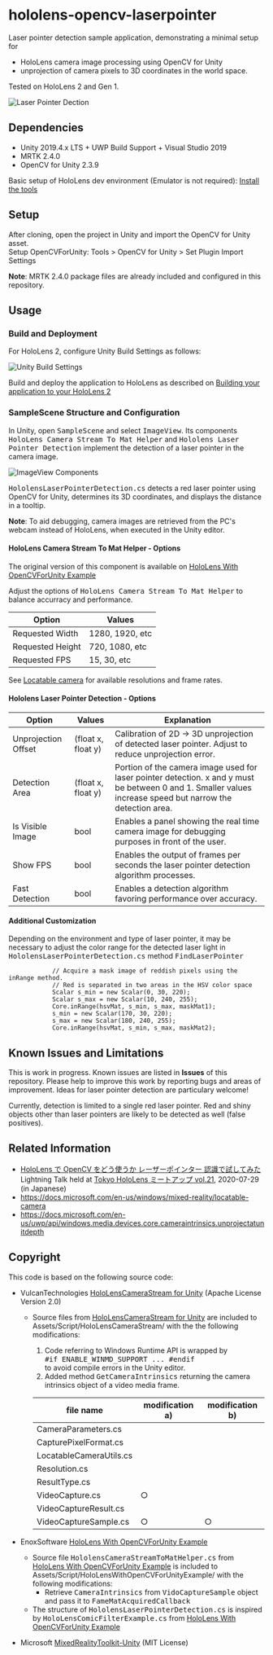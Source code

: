 # hololens-opencv-laserpointer

Laser pointer detection sample application, demonstrating a
minimal setup for 

* HoloLens camera image processing using OpenCV for Unity 
* unprojection of camera pixels to 3D coordinates in the world space.

Tested on HoloLens 2 and Gen 1.

![Laser Pointer Dection](/Document/LaserPointerDetection.PNG)

## Dependencies

 * Unity 2019.4.x LTS + UWP Build Support + Visual Studio 2019
 * MRTK 2.4.0 
 * OpenCV for Unity 2.3.9
 
 Basic setup of HoloLens dev environment (Emulator is not required): [Install the tools](https://docs.microsoft.com/en-us/windows/mixed-reality/install-the-tools) 

## Setup

After cloning, open the project in Unity and import the OpenCV for Unity asset.<br>
Setup OpenCVForUnity: Tools > OpenCV for Unity > Set Plugin Import Settings

**Note**: MRTK 2.4.0 package files are already included and configured in this repository.

## Usage
### Build and Deployment
For HoloLens 2, configure Unity Build Settings as follows:

![Unity Build Settings](/Document/UnityBuildSettings.PNG)

Build and deploy the application to HoloLens as described on
[Building your application to your HoloLens 2](https://docs.microsoft.com/en-us/windows/mixed-reality/mr-learning-base-02#building-your-application-to-your-hololens-2)


### SampleScene Structure and Configuration

In Unity, open <tt>SampleScene</tt> and select <tt>ImageView</tt>.
Its components <tt>HoloLens Camera Stream To Mat Helper</tt> and <tt>Hololens Laser Pointer Detection</tt> implement the detection of a laser pointer in the camera image. 

![ImageView Components](/Document/ImageViewInspector.PNG)

<tt>HololensLaserPointerDetection.cs</tt> detects a red laser pointer using OpenCV for Unity, determines its 3D coordinates, and displays the distance in a tooltip.

**Note**: To aid debugging, camera images are retrieved from the PC's webcam instead of HoloLens, when executed in the Unity editor.

#### HoloLens Camera Stream To Mat Helper - Options 

The original version of this component is available on [HoloLens With OpenCVForUnity Example](https://github.com/EnoxSoftware/HoloLensWithOpenCVForUnityExample)

Adjust the options of <tt>HoloLens Camera Stream To Mat Helper</tt> 
to balance accurracy and performance.

| Option | Values |
|--------|--------|
| Requested Width  | 1280, 1920, etc |
| Requested Height | 720, 1080, etc |
| Requested FPS    | 15, 30, etc |

See [Locatable camera](https://docs.microsoft.com/en-us/windows/mixed-reality/locatable-camera) for available resolutions and frame rates.

#### Hololens Laser Pointer Detection - Options 

| Option | Values | Explanation |
|--------|--------|-------------|
| Unprojection Offset  | (float x, float y) | Calibration of 2D -> 3D unprojection of detected laser pointer. Adjust to reduce unprojection error.
| Detection Area | (float x, float y) | Portion of the camera image used for laser pointer detection. x and y must be between 0 and 1. Smaller values increase speed but narrow the detection area.
| Is Visible Image    | bool | Enables a panel showing the real time camera image for debugging purposes in front of the user.|
|Show FPS | bool | Enables the output of frames per seconds the laser pointer detection algorithm processes.
| Fast Detection | bool | Enables a detection algorithm favoring performance over accuracy.| 

#### Additional Customization
Depending on the environment and type of laser pointer, it may be necessary to adjust the color range for the detected laser light in <tt>HololensLaserPointerDetection.cs</tt> method <tt>FindLaserPointer</tt>

```
            // Acquire a mask image of reddish pixels using the inRange method. 
            // Red is separated in two areas in the HSV color space
            Scalar s_min = new Scalar(0, 30, 220);
            Scalar s_max = new Scalar(10, 240, 255);
            Core.inRange(hsvMat, s_min, s_max, maskMat1);
            s_min = new Scalar(170, 30, 220);
            s_max = new Scalar(180, 240, 255);
            Core.inRange(hsvMat, s_min, s_max, maskMat2);
```


## Known Issues and Limitations

This is work in progress. Known issues are listed in **Issues** of this repository. Please help to improve this work by reporting bugs and areas of improvement. Ideas for laser pointer detection are particulary welcome!

Currently, detection is limited to a single red laser pointer. Red and shiny objects other than laser pointers are likely to be detected as well (false positives). 


## Related Information

* [HoloLens
で OpenCV をどう使うか
レーザーポインター
認識で試してみた](/Document/200729HoloLensOpenCVLaserpointer.pdf)<br>
Lightning Talk held at [Tokyo HoloLens ミートアップ vol.21](https://hololens.connpass.com/event/181938/), 2020-07-29 (in Japanese)
* https://docs.microsoft.com/en-us/windows/mixed-reality/locatable-camera
* https://docs.microsoft.com/en-us/uwp/api/windows.media.devices.core.cameraintrinsics.unprojectatunitdepth


## Copyright

This code is based on the following source code:

 * VulcanTechnologies [HoloLensCameraStream for Unity](https://github.com/VulcanTechnologies/HoloLensCameraStream) (Apache License Version 2.0)
    * Source files  from [HoloLensCameraStream for Unity](https://github.com/VulcanTechnologies/HoloLensCameraStream) are included to
    Assets/Script/HoloLensCameraStream/ with the the following modifications: 

      1.  Code referring to Windows Runtime API is wrapped by <br> <tt>#if ENABLE_WINMD_SUPPORT ... #endif</tt> <br>
      to avoid compile errors in the Unity editor.
      2. Added method <tt>GetCameraIntrinsics</tt> returning the camera intrinsics object of a video media frame.

       | file name | modification a) | modification b) |
       |-----------|---------------|---------------|
       |CameraParameters.cs||
       |CapturePixelFormat.cs||
       |LocatableCameraUtils.cs||
       |Resolution.cs||
       |ResultType.cs||
       |VideoCapture.cs| ○|
       |VideoCaptureResult.cs||
       |VideoCaptureSample.cs| ○ | ○ |

       
 * EnoxSoftware [HoloLens With OpenCVForUnity Example](https://github.com/EnoxSoftware/HoloLensWithOpenCVForUnityExample)

    * Source file <tt>HololensCameraStreamToMatHelper.cs</tt> from [HoloLens With OpenCVForUnity Example](https://github.com/EnoxSoftware/HoloLensWithOpenCVForUnityExample) is included to
    Assets/Script/HoloLensWithOpenCVForUnityExample/ with the following modifications:
      * Retrieve <tt>CameraIntrinsics</tt> from <tt>VidoCaptureSample</tt> object and pass it to <tt>FameMatAcquiredCallback</tt>
   * The structure of <tt>HololensLaserPointerDetection.cs</tt> is inspired by <tt>HoloLensComicFilterExample.cs</tt> from [HoloLens With OpenCVForUnity Example](https://github.com/EnoxSoftware/HoloLensWithOpenCVForUnityExample)


* Microsoft [MixedRealityToolkit-Unity](https://github.com/microsoft/MixedRealityToolkit-Unity) (MIT License)


 

